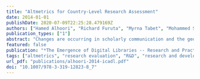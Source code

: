 ```yaml
---
title: "Altmetrics for Country-Level Research Assessment"
date: 2014-01-01
publishDate: 2020-07-09T22:25:28.479169Z
authors: ["Hamed Alhoori", "Richard Furuta", "Myrna Tabet", "Mohammed Samaka", "Edward A. Fox"]
publication_types: ["1"]
abstract: "Changes are occurring in scholarly communication and the geography of science.Policymakersand research funding agencies are looking for ways to measure the comprehensive impact of research and benefit from the research experiences of other nations. Recently, altmetrics have been used to measure broader impact of research activities.In this paper, we study altmetrics based on the country-levelimpact andfind that altmetrics can support research evaluation for all countries studied. We compare altmetrics with several traditional metrics and findsignificant relationshipsbetween country-level altmetrics and the number of publications, citations, h-index, and gross domestic expenditure on research and development (GERD). We also find a significant yearly increase in the number of articles published between 2010 and 2014 that received altmetrics."
featured: false
publication: "*The Emergence of Digital Libraries -- Research and Practices*"
tags: ["altmetrics", "research evaluation", "R&D", "research and development", "GDP", "H-index"]
url_pdf: "publications/alhoori-2014-icadl.pdf"
doi: "10.1007/978-3-319-12823-8_7"
---
```


